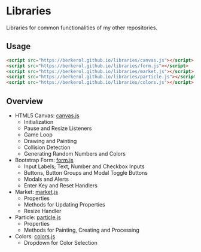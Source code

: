 # Libraries

Libraries for common functionalities of my other repositories.

## Usage

```html
<script src="https://berkerol.github.io/libraries/canvas.js"></script>
<script src="https://berkerol.github.io/libraries/form.js"></script>
<script src="https://berkerol.github.io/libraries/market.js"></script>
<script src="https://berkerol.github.io/libraries/particle.js"></script>
<script src="https://berkerol.github.io/libraries/colors.js"></script>
```

## Overview

* HTML5 Canvas: [canvas.js](canvas.js)
  * Initialization
  * Pause and Resize Listeners
  * Game Loop
  * Drawing and Painting
  * Collision Detection
  * Generating Random Numbers and Colors
* Bootstrap Form: [form.js](form.js)
  * Input Labels; Text, Number and Checkbox Inputs
  * Buttons, Button Groups and Modal Toggle Buttons
  * Modals and Alerts
  * Enter Key and Reset Handlers
* Market: [market.js](market.js)
  * Properties
  * Methods for Updating Properties
  * Resize Handler
* Particle: [particle.js](particle.js)
  * Properties
  * Methods for Painting, Creating and Processing
* Colors: [colors.js](colors.js)
  * Dropdown for Color Selection

